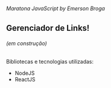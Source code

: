 ###### Maratona JavaScript by Emerson Broga

## Gerenciador de Links!
 ###### (em construção)


Bibliotecas e tecnologias utilizadas:
- NodeJS
- ReactJS